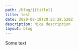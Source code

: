 ```yaml
---
path: /blog/{{title}}
title: test
date: 2020-08-18T20:23:28.520Z
description: Nice description
layout: blog
---
```

Some text